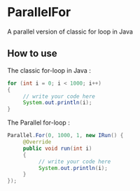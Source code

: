 # ParallelFor
A parallel version of classic for loop in Java

## How to use
The classic for-loop in Java : 
```java
for (int i = 0; i < 1000; i++) 
{
     // write your code here
     System.out.println(i);
}
```

The Parallel for-loop : 
```java
Parallel.For(0, 1000, 1, new IRun() {
     @Override
     public void run(int i)
     {
          // write your code here
          System.out.println(i);
     }
});
```
